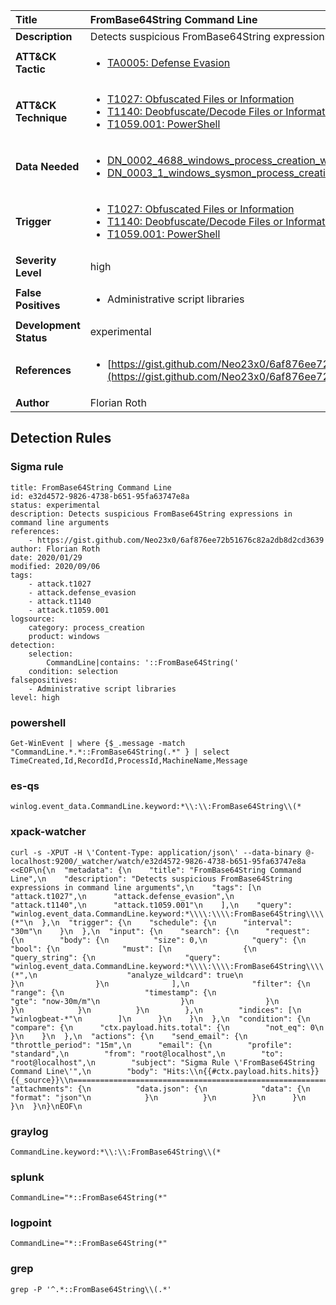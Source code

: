 | Title                    | FromBase64String Command Line       |
|:-------------------------|:------------------|
| **Description**          | Detects suspicious FromBase64String expressions in command line arguments |
| **ATT&amp;CK Tactic**    |  <ul><li>[TA0005: Defense Evasion](https://attack.mitre.org/tactics/TA0005)</li></ul>  |
| **ATT&amp;CK Technique** | <ul><li>[T1027: Obfuscated Files or Information](https://attack.mitre.org/techniques/T1027)</li><li>[T1140: Deobfuscate/Decode Files or Information](https://attack.mitre.org/techniques/T1140)</li><li>[T1059.001: PowerShell](https://attack.mitre.org/techniques/T1059/001)</li></ul>  |
| **Data Needed**          | <ul><li>[DN_0002_4688_windows_process_creation_with_commandline](../Data_Needed/DN_0002_4688_windows_process_creation_with_commandline.md)</li><li>[DN_0003_1_windows_sysmon_process_creation](../Data_Needed/DN_0003_1_windows_sysmon_process_creation.md)</li></ul>  |
| **Trigger**              | <ul><li>[T1027: Obfuscated Files or Information](../Triggers/T1027.md)</li><li>[T1140: Deobfuscate/Decode Files or Information](../Triggers/T1140.md)</li><li>[T1059.001: PowerShell](../Triggers/T1059.001.md)</li></ul>  |
| **Severity Level**       | high |
| **False Positives**      | <ul><li>Administrative script libraries</li></ul>  |
| **Development Status**   | experimental |
| **References**           | <ul><li>[https://gist.github.com/Neo23x0/6af876ee72b51676c82a2db8d2cd3639](https://gist.github.com/Neo23x0/6af876ee72b51676c82a2db8d2cd3639)</li></ul>  |
| **Author**               | Florian Roth |


## Detection Rules

### Sigma rule

```
title: FromBase64String Command Line
id: e32d4572-9826-4738-b651-95fa63747e8a
status: experimental
description: Detects suspicious FromBase64String expressions in command line arguments
references:
    - https://gist.github.com/Neo23x0/6af876ee72b51676c82a2db8d2cd3639
author: Florian Roth
date: 2020/01/29
modified: 2020/09/06
tags: 
    - attack.t1027
    - attack.defense_evasion
    - attack.t1140
    - attack.t1059.001    
logsource:
    category: process_creation
    product: windows
detection:
    selection:
        CommandLine|contains: '::FromBase64String('
    condition: selection
falsepositives:
    - Administrative script libraries
level: high

```





### powershell
    
```
Get-WinEvent | where {$_.message -match "CommandLine.*.*::FromBase64String(.*" } | select TimeCreated,Id,RecordId,ProcessId,MachineName,Message
```


### es-qs
    
```
winlog.event_data.CommandLine.keyword:*\\:\\:FromBase64String\\(*
```


### xpack-watcher
    
```
curl -s -XPUT -H \'Content-Type: application/json\' --data-binary @- localhost:9200/_watcher/watch/e32d4572-9826-4738-b651-95fa63747e8a <<EOF\n{\n  "metadata": {\n    "title": "FromBase64String Command Line",\n    "description": "Detects suspicious FromBase64String expressions in command line arguments",\n    "tags": [\n      "attack.t1027",\n      "attack.defense_evasion",\n      "attack.t1140",\n      "attack.t1059.001"\n    ],\n    "query": "winlog.event_data.CommandLine.keyword:*\\\\:\\\\:FromBase64String\\\\(*"\n  },\n  "trigger": {\n    "schedule": {\n      "interval": "30m"\n    }\n  },\n  "input": {\n    "search": {\n      "request": {\n        "body": {\n          "size": 0,\n          "query": {\n            "bool": {\n              "must": [\n                {\n                  "query_string": {\n                    "query": "winlog.event_data.CommandLine.keyword:*\\\\:\\\\:FromBase64String\\\\(*",\n                    "analyze_wildcard": true\n                  }\n                }\n              ],\n              "filter": {\n                "range": {\n                  "timestamp": {\n                    "gte": "now-30m/m"\n                  }\n                }\n              }\n            }\n          }\n        },\n        "indices": [\n          "winlogbeat-*"\n        ]\n      }\n    }\n  },\n  "condition": {\n    "compare": {\n      "ctx.payload.hits.total": {\n        "not_eq": 0\n      }\n    }\n  },\n  "actions": {\n    "send_email": {\n      "throttle_period": "15m",\n      "email": {\n        "profile": "standard",\n        "from": "root@localhost",\n        "to": "root@localhost",\n        "subject": "Sigma Rule \'FromBase64String Command Line\'",\n        "body": "Hits:\\n{{#ctx.payload.hits.hits}}{{_source}}\\n================================================================================\\n{{/ctx.payload.hits.hits}}",\n        "attachments": {\n          "data.json": {\n            "data": {\n              "format": "json"\n            }\n          }\n        }\n      }\n    }\n  }\n}\nEOF\n
```


### graylog
    
```
CommandLine.keyword:*\\:\\:FromBase64String\\(*
```


### splunk
    
```
CommandLine="*::FromBase64String(*"
```


### logpoint
    
```
CommandLine="*::FromBase64String(*"
```


### grep
    
```
grep -P '^.*::FromBase64String\\(.*'
```



